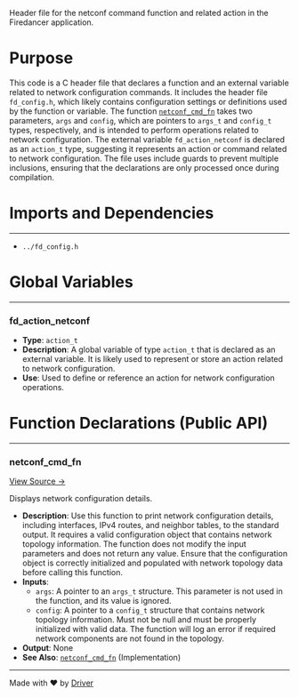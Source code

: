 <!--------------------------------------------------------------------------------->
<!-- IMPORTANT: This file is auto-generated by Driver (https://driver.ai). -------->
<!-- Manual edits may be overwritten on future commits. --------------------------->
<!--------------------------------------------------------------------------------->

Header file for the netconf command function and related action in the Firedancer application.

# Purpose
This code is a C header file that declares a function and an external variable related to network configuration commands. It includes the header file `fd_config.h`, which likely contains configuration settings or definitions used by the function or variable. The function [`netconf_cmd_fn`](<#netconf_cmd_fn>) takes two parameters, `args` and `config`, which are pointers to `args_t` and `config_t` types, respectively, and is intended to perform operations related to network configuration. The external variable `fd_action_netconf` is declared as an `action_t` type, suggesting it represents an action or command related to network configuration. The file uses include guards to prevent multiple inclusions, ensuring that the declarations are only processed once during compilation.
# Imports and Dependencies

---
- `../fd_config.h`


# Global Variables

---
### fd\_action\_netconf
- **Type**: ``action_t``
- **Description**: A global variable of type `action_t` that is declared as an external variable. It is likely used to represent or store an action related to network configuration.
- **Use**: Used to define or reference an action for network configuration operations.


# Function Declarations (Public API)

---
### netconf\_cmd\_fn<!-- {{#callable_declaration:netconf_cmd_fn}} -->
[View Source →](<../../../../../../src/app/shared/commands/netconf.h#L6>)

Displays network configuration details.
- **Description**: Use this function to print network configuration details, including interfaces, IPv4 routes, and neighbor tables, to the standard output. It requires a valid configuration object that contains network topology information. The function does not modify the input parameters and does not return any value. Ensure that the configuration object is correctly initialized and populated with network topology data before calling this function.
- **Inputs**:
    - `args`: A pointer to an `args_t` structure. This parameter is not used in the function, and its value is ignored.
    - `config`: A pointer to a `config_t` structure that contains network topology information. Must not be null and must be properly initialized with valid data. The function will log an error if required network components are not found in the topology.
- **Output**: None
- **See Also**: [`netconf_cmd_fn`](<netconf.c.md#netconf_cmd_fn>)  (Implementation)



---
Made with ❤️ by [Driver](https://www.driver.ai/)